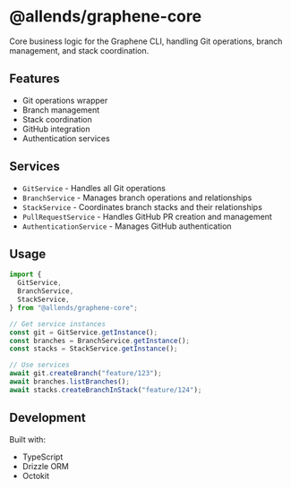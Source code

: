 # @allends/graphene-core

Core business logic for the Graphene CLI, handling Git operations, branch management, and stack coordination.

## Features

- Git operations wrapper
- Branch management
- Stack coordination
- GitHub integration
- Authentication services

## Services

- `GitService` - Handles all Git operations
- `BranchService` - Manages branch operations and relationships
- `StackService` - Coordinates branch stacks and their relationships
- `PullRequestService` - Handles GitHub PR creation and management
- `AuthenticationService` - Manages GitHub authentication

## Usage

```typescript
import {
  GitService,
  BranchService,
  StackService,
} from "@allends/graphene-core";

// Get service instances
const git = GitService.getInstance();
const branches = BranchService.getInstance();
const stacks = StackService.getInstance();

// Use services
await git.createBranch("feature/123");
await branches.listBranches();
await stacks.createBranchInStack("feature/124");
```

## Development

Built with:

- TypeScript
- Drizzle ORM
- Octokit
